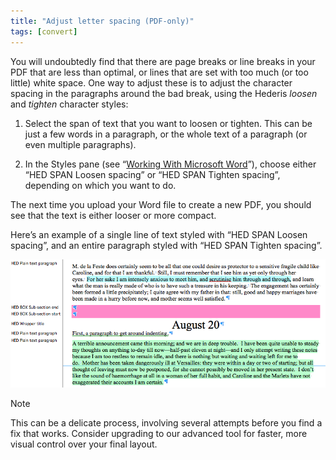 ```yaml
---
title: "Adjust letter spacing (PDF-only)"
tags: [convert]
---
```

 
<html><body><section data-type="chapter" class="hsecchapter" data-hederis-type="hsecchapter" id="adjust-line-breaks" data-pi-attrs="id: adjust-line-breaks; data-tags: convert;" role="doc-chapter" data-tags="convert" data-author-name=" " data-book-title=" " title="Adjust letter spacing (PDF-only)"><p class="hblkp" data-hederis-type="hblkp" id="pQDRtM8jj">You will undoubtedly find that there are page breaks or line breaks in your PDF that are less than optimal, or lines that are set with too much (or too little) white space. One way to adjust these is to adjust the character spacing in the paragraphs around the bad break, using the Hederis <em data-hederis-type="hspanem" id="phHNer0ff">loosen</em> and <em class="hspanem" data-hederis-type="hspanem" id="p9iVjD8i7">tighten</em> character styles:</p><ol class="hwprnumlist" data-hederis-type="hwprnumlist" id="pLCAqLKSW"><li class="hblkoli" data-hederis-type="hblkoli" id="livstFiCyJ"><p class="hblkoli" data-hederis-type="hblklip" id="pW90fx634">Select the span of text that you want to loosen or tighten. This can be just a few words in a paragraph, or the whole text of a paragraph (or even multiple paragraphs). </p></li><li class="hblkoli" data-hederis-type="hblkoli" id="linboI0BUP"><p class="hblkoli" data-hederis-type="hblklip" id="pLjWR11EW">In the Styles pane (see &#8220;<a href="{% link _docs/fine-tune-styles.md %}" class="hspana" data-hederis-type="hspana" id="p5goEuNBa">Working With Microsoft Word</a>&#8221;), choose either &#8220;HED SPAN Loosen spacing&#8221; or &#8220;HED SPAN Tighten spacing&#8221;, depending on which you want to do.</p></li></ol><p class="hblkp" data-hederis-type="hblkp" id="pvPCmzopp">The next time you upload your Word file to create a new PDF, you should see that the text is either looser or more compact.</p><p class="hblkp" data-hederis-type="hblkp" id="pC0GiGctR">Here&#8217;s an example of a single line of text styled with &#8220;HED SPAN Loosen spacing&#8221;, and an entire paragraph styled with &#8220;HED SPAN Tighten spacing&#8221;.</p><img data-hederis-type="hblkimg" class="hblkimg" id="pPe2LNAHT" src="/images/loosetight1.png" data-img-src="/images/loosetight1.png"/><div class="hwprbox box" data-hederis-type="hwprbox" id="pZ8QyaLZF" data-type="sidebar"><p class="hblktype" data-hederis-type="hblktype" id="pKfo2o61o">Note</p><p class="hblkp" data-hederis-type="hblkp" id="pCfonUvOm">This can be a delicate process, involving several attempts before you find a fix that works. Consider upgrading to our advanced tool for faster, more visual control over your final layout.</p></div></section></body></html>
